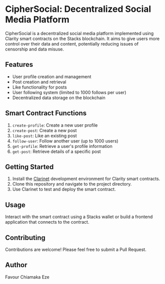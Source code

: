 # CipherSocial: Decentralized Social Media Platform

CipherSocial is a decentralized social media platform implemented using Clarity smart contracts on the Stacks blockchain. It aims to give users more control over their data and content, potentially reducing issues of censorship and data misuse.

## Features

- User profile creation and management
- Post creation and retrieval
- Like functionality for posts
- User following system (limited to 1000 follows per user)
- Decentralized data storage on the blockchain

## Smart Contract Functions

1. `create-profile`: Create a new user profile
2. `create-post`: Create a new post
3. `like-post`: Like an existing post
4. `follow-user`: Follow another user (up to 1000 users)
5. `get-profile`: Retrieve a user's profile information
6. `get-post`: Retrieve details of a specific post

## Getting Started

1. Install the [Clarinet](https://github.com/hirosystems/clarinet) development environment for Clarity smart contracts.
2. Clone this repository and navigate to the project directory.
3. Use Clarinet to test and deploy the smart contract.

## Usage

Interact with the smart contract using a Stacks wallet or build a frontend application that connects to the contract.

## Contributing

Contributions are welcome! Please feel free to submit a Pull Request.

## Author

Favour Chiamaka Eze